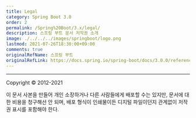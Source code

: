 ```yaml
---
title: Legal
category: Spring Boot 3.0
order: 2
permalink: /Spring%20Boot/3.x/legal/
description: 스프링 부트 문서 저작권 소개
image: ./../../../images/springboot/logo.png
lastmod: 2021-07-26T18:30:00+09:00
comments: true
originalRefName: 스프링 부트
originalRefLink: https://docs.spring.io/spring-boot/docs/3.0.0/reference/htmlsingle/#legal
---
```


---

Copyright © 2012-2021

이 문서 사본을 만들어 개인 소장하거나 다른 사람들에게 배포할 수는 있지만, 문서에 대한 비용을 청구해선 안 되며, 배포 형식이 인쇄물이든 디지털 파일이던지 관계없이 저작권 표시를 포함해야 한다.

